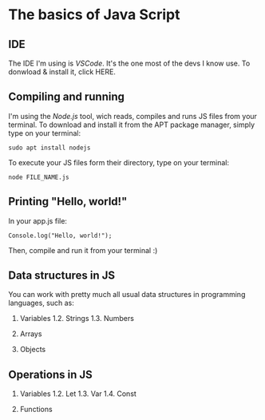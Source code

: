 # The basics of Java Script

## IDE
The IDE I'm using is *VSCode*. It's the one most of the devs I know use. To donwload & install it, click HERE.

## Compiling and running
I'm using the *Node.js* tool, wich reads, compiles and runs JS files from your terminal.
To download and install it from the APT package manager, simply type on your terminal:
```
sudo apt install nodejs
```

To execute your JS files form their directory, type on your terminal:
```
node FILE_NAME.js
```

## Printing "Hello, world!"

In your app.js file:
```
Console.log("Hello, world!");
```
Then, compile and run it from your terminal :)

## Data structures in JS
You can work with pretty much all usual data structures in programming languages, such as:
1. Variables
1.2. Strings 
1.3. Numbers

2. Arrays

3. Objects

## Operations in JS
1. Variables
1.2. Let
1.3. Var
1.4. Const

2. Functions
